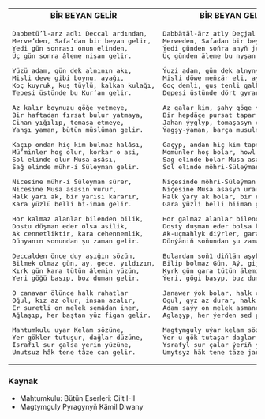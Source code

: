 <table>
<tr>
<th> BİR BEYAN GELİR </th>
<th> BİR BEYAN GELER </th>
</tr>
<tr>
<td>

<pre>
Dabbetü’l-arz adlı Deccal ardından,
Merve’den, Safa’dan bir beyan gelir,
Yedi gün sonrası onun elinden,
Üç gün sonra âleme nişan gelir.

Yüzü adam, gün dek alnının akı,
Misli deve gibi boynu, ayağı,
Koç kuyruk, kuş tüylü, kalkan kulağı,
Tepesi üstünde bu Kur’an gelir.

Az kalır boynuzu göğe yetmeye,
Bir haftadan fırsat bulur yatmaya,
Cihan yığılıp, temaşa etmeye,
Yahşı yaman, bütün müslüman gelir.

Kaçıp ondan hiç kim bulmaz halâsı,
Mü’minler hoş olur, korkar o asi,
Sol elinde olur Musa asâsı,
Sağ elinde mühr-i Süleyman gelir.

Nicesine mühr-i Süleyman sürer,
Nicesine Musa asasın vurur,
Halk yarı ak, bir yarısı kararır,
Kara yüzlü belli bî-iman gelir.

Hor kalmaz alanlar bilenden bilik,
Dostu düşman eder olsa asilik,
Ak cennetliktir, kara cehennemlik,
Dünyanın sonundan şu zaman gelir.

Deccalden önce duy aşığın sözün,
Bilmek olmaz gün, ay, gece, yıldızın,
Kırk gün kara tütün âlemin yüzün,
Yeri göğü basıp, boz duman gelir.

O canavar ölünce halk rahatlar
Oğul, kız az olur, insan azalır,
Er suretli on melek semâdan iner,
Ağlaşıp, her baştan yüz figan gelir.

Mahtumkulu uyar Kelam sözüne,
Yer gökler tutuşur, dağlar düzüne,
İsrafıl sur çalsa yerin yüzüne,
Umutsuz hâk tene tâze can gelir.
</pre>

</td>
<td>

<pre>
Dabbätäl-ärz atly Deçjal soňundan
Merweden, Safadan bir beýan geler.
Ýedi günden soňra anyň jeňinden,
Üç günden äleme bu nyşan geler.

Ýuzi adam, gün dek alnynyň agy,
Misli döwe meňzär eli, aýagy,
Goç demli, guş tenli galkan gulagy,
Depesi üstünde dört gyran geler.

Az galar kim, şahy göge ýetmäge,
Bir hepdäçe pursat tapar ýatmaga,
Jahan ýyglyp, tomaşasyn etmäge,
Ýagşy-ýaman, barça musulman geler.

Gaçyp, andan hiç kim tapmaz halasy,
Momünler hoş bolar, howl eder asy,
Sag elinde bolar Musa asasy,
Sol elinde möhri-Süleýman geler.

Niçesinde möhri-Süleýman sürer,
Niçesine Musa asasyn urar,
Halk ýary ak bolar, bir nesfi garar,
Gara ýüzli belli biiman geler.

Hor galmaz alanlar bilenden bilik,
Dosty duşman eder bolsa bet gylyk,
Ak-uçmahlyk diýrler, gara-tamuglyk,
Dünýäniň soňundan şu zaman geler.

Bulardan soň1 diňlän aşyknyň sozün,
Bilip bolmaz Gün, Aý, gije, ýyldyzyn,
Kyrk gün gara tütün älemiň ýüzün,
Ýeri, gögi basyp, buz duman geler.

Janawer ýok bolar, halk ondan dynar,
Ogul, gyz az durar, halk ujy synar,
Adam saýy on melek asmandan iner,
Aglaşyp, her ýerden sed pygan geler.

Magtymguly uýar kelam sözüne,
Ýer-u gök tutaşar daglar düzüne,
Ysrafyl sur çalar ýeriň ýüzüne,
Umytsyz häk tene täze jan geler.
</pre>

</td>
</tr>
</table>

### Kaynak
- Mahtumkulu: Bütün Eserleri: Cilt I-II
- Magtymguly Pyragynyň Kämil Diwany
